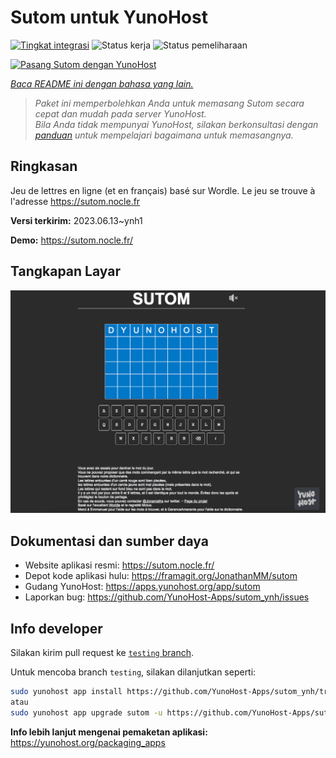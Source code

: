 <!--
N.B.: README ini dibuat secara otomatis oleh <https://github.com/YunoHost/apps/tree/master/tools/readme_generator>
Ini TIDAK boleh diedit dengan tangan.
-->

# Sutom untuk YunoHost

[![Tingkat integrasi](https://apps.yunohost.org/badge/integration/sutom)](https://ci-apps.yunohost.org/ci/apps/sutom/)
![Status kerja](https://apps.yunohost.org/badge/state/sutom)
![Status pemeliharaan](https://apps.yunohost.org/badge/maintained/sutom)

[![Pasang Sutom dengan YunoHost](https://install-app.yunohost.org/install-with-yunohost.svg)](https://install-app.yunohost.org/?app=sutom)

*[Baca README ini dengan bahasa yang lain.](./ALL_README.md)*

> *Paket ini memperbolehkan Anda untuk memasang Sutom secara cepat dan mudah pada server YunoHost.*  
> *Bila Anda tidak mempunyai YunoHost, silakan berkonsultasi dengan [panduan](https://yunohost.org/install) untuk mempelajari bagaimana untuk memasangnya.*

## Ringkasan

Jeu de lettres en ligne (et en français) basé sur Wordle. Le jeu se trouve à l'adresse https://sutom.nocle.fr


**Versi terkirim:** 2023.06.13~ynh1

**Demo:** <https://sutom.nocle.fr/>

## Tangkapan Layar

![Tangkapan Layar pada Sutom](./doc/screenshots/screenshot.png)

## Dokumentasi dan sumber daya

- Website aplikasi resmi: <https://sutom.nocle.fr/>
- Depot kode aplikasi hulu: <https://framagit.org/JonathanMM/sutom>
- Gudang YunoHost: <https://apps.yunohost.org/app/sutom>
- Laporkan bug: <https://github.com/YunoHost-Apps/sutom_ynh/issues>

## Info developer

Silakan kirim pull request ke [`testing` branch](https://github.com/YunoHost-Apps/sutom_ynh/tree/testing).

Untuk mencoba branch `testing`, silakan dilanjutkan seperti:

```bash
sudo yunohost app install https://github.com/YunoHost-Apps/sutom_ynh/tree/testing --debug
atau
sudo yunohost app upgrade sutom -u https://github.com/YunoHost-Apps/sutom_ynh/tree/testing --debug
```

**Info lebih lanjut mengenai pemaketan aplikasi:** <https://yunohost.org/packaging_apps>
